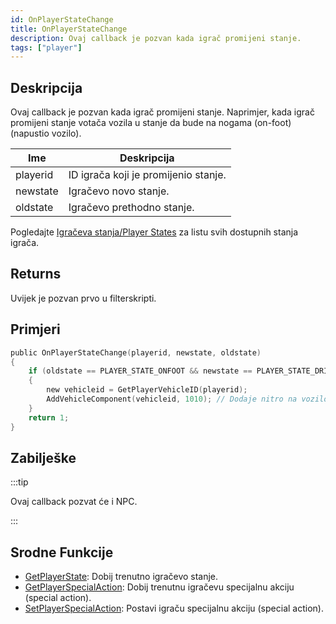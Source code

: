 ```yaml
---
id: OnPlayerStateChange
title: OnPlayerStateChange
description: Ovaj callback je pozvan kada igrač promijeni stanje.
tags: ["player"]
---
```


## Deskripcija

Ovaj callback je pozvan kada igrač promijeni stanje. Naprimjer, kada igrač promijeni stanje votača vozila u stanje da bude na nogama (on-foot) (napustio vozilo).

| Ime      | Deskripcija                          |
| -------- | ------------------------------------ |
| playerid | ID igrača koji je promijenio stanje. |
| newstate | Igračevo novo stanje.                |
| oldstate | Igračevo prethodno stanje.           |

Pogledajte [Igračeva stanja/Player States](../resources/playerstates.md) za listu svih dostupnih stanja igrača.

## Returns

Uvijek je pozvan prvo u filterskripti.

## Primjeri

```c
public OnPlayerStateChange(playerid, newstate, oldstate)
{
    if (oldstate == PLAYER_STATE_ONFOOT && newstate == PLAYER_STATE_DRIVER) // Igrač ušao u vozilo kao vozač
    {
        new vehicleid = GetPlayerVehicleID(playerid);
        AddVehicleComponent(vehicleid, 1010); // Dodaje nitro na vozilo
    }
    return 1;
}
```

## Zabilješke

:::tip

Ovaj callback pozvat će i NPC.

:::

## Srodne Funkcije

- [GetPlayerState](../functions/GetPlayerState.md): Dobij trenutno igračevo stanje.
- [GetPlayerSpecialAction](../functions/GetPlayerSpecialAction.md): Dobij trenutnu igračevu specijalnu akciju (special action).
- [SetPlayerSpecialAction](../functions/SetPlayerSpecialAction.md): Postavi igraču specijalnu akciju (special action).
